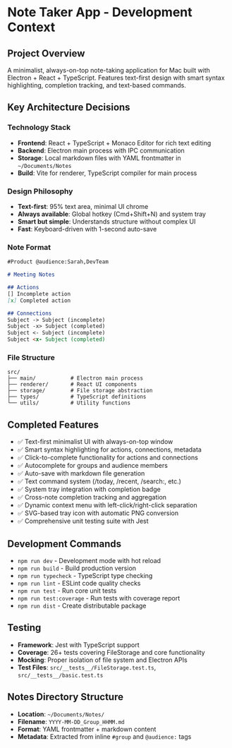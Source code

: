 # Note Taker App - Development Context

## Project Overview
A minimalist, always-on-top note-taking application for Mac built with Electron + React + TypeScript. Features text-first design with smart syntax highlighting, completion tracking, and text-based commands.

## Key Architecture Decisions

### Technology Stack
- **Frontend**: React + TypeScript + Monaco Editor for rich text editing
- **Backend**: Electron main process with IPC communication
- **Storage**: Local markdown files with YAML frontmatter in `~/Documents/Notes`
- **Build**: Vite for renderer, TypeScript compiler for main process

### Design Philosophy
- **Text-first**: 95% text area, minimal UI chrome
- **Always available**: Global hotkey (Cmd+Shift+N) and system tray
- **Smart but simple**: Understands structure without complex UI
- **Fast**: Keyboard-driven with 1-second auto-save

### Note Format
```markdown
#Product @audience:Sarah,DevTeam

# Meeting Notes

## Actions
[] Incomplete action
[x] Completed action

## Connections  
Subject -> Subject (incomplete)
Subject -x> Subject (completed)
Subject <- Subject (incomplete)
Subject <x- Subject (completed)
```

### File Structure
```
src/
├── main/           # Electron main process
├── renderer/       # React UI components  
├── storage/        # File storage abstraction
├── types/          # TypeScript definitions
└── utils/          # Utility functions
```

## Completed Features
- ✅ Text-first minimalist UI with always-on-top window
- ✅ Smart syntax highlighting for actions, connections, metadata
- ✅ Click-to-complete functionality for actions and connections
- ✅ Autocomplete for groups and audience members
- ✅ Auto-save with markdown file generation
- ✅ Text command system (/today, /recent, /search:, etc.)
- ✅ System tray integration with completion badge
- ✅ Cross-note completion tracking and aggregation
- ✅ Dynamic context menu with left-click/right-click separation
- ✅ SVG-based tray icon with automatic PNG conversion
- ✅ Comprehensive unit testing suite with Jest

## Development Commands
- `npm run dev` - Development mode with hot reload
- `npm run build` - Build production version
- `npm run typecheck` - TypeScript type checking
- `npm run lint` - ESLint code quality checks
- `npm run test` - Run core unit tests
- `npm run test:coverage` - Run tests with coverage report
- `npm run dist` - Create distributable package

## Testing
- **Framework**: Jest with TypeScript support
- **Coverage**: 26+ tests covering FileStorage and core functionality
- **Mocking**: Proper isolation of file system and Electron APIs
- **Test Files**: `src/__tests__/FileStorage.test.ts`, `src/__tests__/basic.test.ts`

## Notes Directory Structure
- **Location**: `~/Documents/Notes/`
- **Filename**: `YYYY-MM-DD_Group_HHMM.md`
- **Format**: YAML frontmatter + markdown content
- **Metadata**: Extracted from inline `#group` and `@audience:` tags